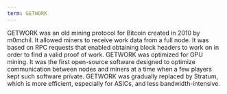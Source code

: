 ```yaml
---
term: GETWORK
---
```


GETWORK was an old mining protocol for Bitcoin created in 2010 by m0mchil. It allowed miners to receive work data from a full node. It was based on RPC requests that enabled obtaining block headers to work on in order to find a valid proof of work. GETWORK was optimized for GPU mining. It was the first open-source software designed to optimize communication between nodes and miners at a time when a few players kept such software private. GETWORK was gradually replaced by Stratum, which is more efficient, especially for ASICs, and less bandwidth-intensive.